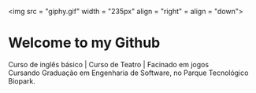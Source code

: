 <img src = "giphy.gif" width = "235px" align = "right" = align = "down">

 <h1> Welcome to my Github </h1>
Curso de inglês básico | Curso de Teatro | Facinado em jogos <br>
Cursando Graduação em Engenharia de Software, no Parque Tecnológico Biopark.

